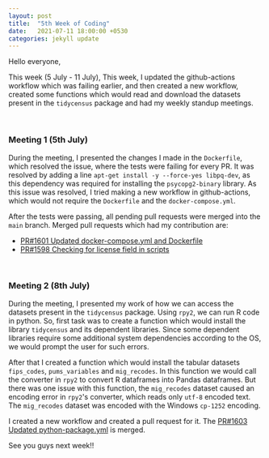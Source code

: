 ```yaml
---
layout: post
title:  "5th Week of Coding"
date:   2021-07-11 18:00:00 +0530
categories: jekyll update
---
```

Hello everyone,

This week (5 July - 11 July), This week, I updated the github-actions workflow which was failing earlier, and then created a new workflow, created some functions which would read and download the datasets present in the `tidycensus` package and had my weekly standup meetings.

&nbsp;

### Meeting 1 (5th July)

During the meeting, I presented the changes I made in the `Dockerfile`, which resolved the issue, where the tests were failing for every PR. It was resolved by adding a line `apt-get install -y --force-yes libpq-dev`, as this dependency was required for installing the `psycopg2-binary` library. As this issue was resolved, I tried making a new workflow in github-actions, which would not require the `Dockerfile` and the `docker-compose.yml`.

After the tests were passing, all pending pull requests were merged into the `main` branch. Merged pull requests which had my contribution are:

- [PR#1601 Updated docker-compose.yml and Dockerfile](https://github.com/weecology/retriever/pull/1601)
- [PR#1598 Checking for license field in scripts](https://github.com/weecology/retriever/pull/1598)

&nbsp;

### Meeting 2 (8th July)

During the meeting, I presented my work of how we can access the datasets present in the `tidycensus` package. Using `rpy2`, we can run R code in python. So, first task was to create a function which would install the library `tidycensus` and its dependent libraries. Since some dependent libraries require some additional system dependencies according to the OS, we would prompt the user for such errors.

After that I created a function which would install the tabular datasets `fips_codes`, `pums_variables` and `mig_recodes`. In this function we would call the converter in `rpy2` to convert R dataframes into Pandas dataframes. But there was one issue with this function, the `mig_recodes` dataset caused an encoding error in `rpy2`'s converter, which reads only `utf-8` encoded text. The `mig_recodes` dataset was encoded with the Windows `cp-1252` encoding.

I created a new workflow and created a pull request for it. The [PR#1603 Updated python-package.yml](https://github.com/weecology/retriever/pull/1603) is merged.

See you guys next week!!
